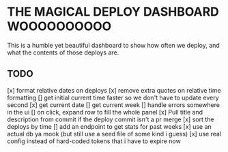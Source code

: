 # THE MAGICAL DEPLOY DASHBOARD WOOOOOOOOOO

This is a humble yet beautiful dashboard to show how often we deploy, and what
the contents of those deploys are.


## TODO

[x] format relative dates on deploys
[x] remove extra quotes on relative time formatting
[]  get initial current time faster so we don't have to update every second
[x] get current date
[]  get current week
[]  handle errors somewhere in the ui
[]  on click, expand row to fill the whole panel
[x] Pull title and description from commit if the deploy commit isn't a pr merge
[x] sort the deploys by time
[]  add an endpoint to get stats for past weeks
[x] use an actual db ya mook (but still use a seed file of some kind i guess)
[x] use real config instead of hard-coded tokens that i have to expire now
